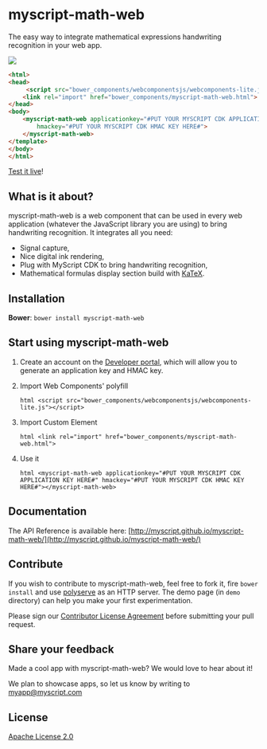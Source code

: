 myscript-math-web
=================

The easy way to integrate mathematical expressions handwriting recognition in your web app.

<a href="myscript.github.io/"><img src="math.gif" /></a>

```html
<html>
<head>
     <script src="bower_components/webcomponentsjs/webcomponents-lite.js"></script>
    <link rel="import" href="bower_components/myscript-math-web.html">
</head>
<body>
    <myscript-math-web applicationkey="#PUT YOUR MYSCRIPT CDK APPLICATION KEY HERE#" 
        hmackey="#PUT YOUR MYSCRIPT CDK HMAC KEY HERE#">
    </myscript-math-web>
</template>
</body>
</html>
```    

[Test it live](http://myscript.github.io/myscript-math-web/components/myscript-math-web/demo/)!

## What is it about?

myscript-math-web is a web component that can be used in every web application (whatever the JavaScript library you are using) to bring handwriting recognition. It integrates all you need:  
* Signal capture,
* Nice digital ink rendering,  
* Plug with MyScript CDK to bring handwriting recognition,  
* Mathematical formulas display section build with [KaTeX](http://khan.github.io/KaTeX/).

## Installation

**Bower**: `bower install myscript-math-web`

## Start using myscript-math-web

1. Create an account on the [Developer portal](https://dev.myscript.com/), which will allow you to generate an application key and HMAC key.  

2. Import Web Components' polyfill

    `html <script src="bower_components/webcomponentsjs/webcomponents-lite.js"></script>`

3. Import Custom Element

    `html <link rel="import" href="bower_components/myscript-math-web.html">`

3. Use it

    `html <myscript-math-web applicationkey="#PUT YOUR MYSCRIPT CDK APPLICATION KEY HERE#" hmackey="#PUT YOUR MYSCRIPT CDK HMAC KEY HERE#"></myscript-math-web>`

## Documentation 

The API Reference is available here: [http://myscript.github.io/myscript-math-web/](http://myscript.github.io/myscript-math-web/) 

## Contribute

If you wish to contribute to myscript-math-web, feel free to fork it, fire `bower install` and use [polyserve](https://github.com/PolymerLabs/polyserve) as an HTTP server. The demo page (in `demo` directory) can help you make your first experimentation.

Please sign our [Contributor License Agreement](CONTRIBUTING.md) before submitting your pull request.

## Share your feedback

Made a cool app with myscript-math-web? We would love to hear about it!

We plan to showcase apps, so let us know by writing to [myapp@myscript.com](mailto://myapp@myscript.com)

## License

[Apache License 2.0](http://www.apache.org/licenses/LICENSE-2.0)
